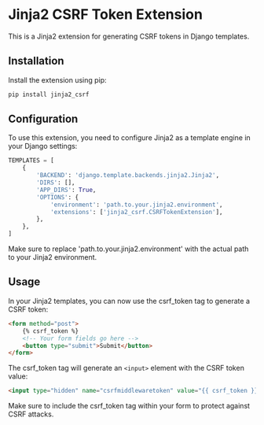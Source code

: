 # Jinja2 CSRF Token Extension

This is a Jinja2 extension for generating CSRF tokens in Django templates.

## Installation

Install the extension using pip:

```bash
pip install jinja2_csrf
```

## Configuration

To use this extension, you need to configure Jinja2 as a template engine in your Django settings:

```python
TEMPLATES = [
    {
        'BACKEND': 'django.template.backends.jinja2.Jinja2',
        'DIRS': [],
        'APP_DIRS': True,
        'OPTIONS': {
            'environment': 'path.to.your.jinja2.environment',
            'extensions': ['jinja2_csrf.CSRFTokenExtension'],
        },
    },
]
```

Make sure to replace 'path.to.your.jinja2.environment' with the actual path to your Jinja2 environment.

## Usage

In your Jinja2 templates, you can now use the csrf_token tag to generate a CSRF token:

```html
<form method="post">
    {% csrf_token %}
    <!-- Your form fields go here -->
    <button type="submit">Submit</button>
</form>
```

The csrf_token tag will generate an `<input>` element with the CSRF token value:

```html
<input type="hidden" name="csrfmiddlewaretoken" value="{{ csrf_token }}">
```

Make sure to include the csrf_token tag within your form to protect against CSRF attacks.
